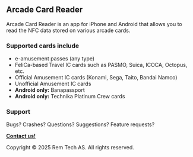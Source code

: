 ## Arcade Card Reader

Arcade Card Reader is an app for iPhone and Android that allows you to read the NFC data stored on various arcade cards.

### Supported cards include
- e-amusement passes (any type)
- FeliCa-based Travel IC cards such as PASMO, Suica, ICOCA, Octopus, etc.
- Official Amusement IC cards (Konami, Sega, Taito, Bandai Namco)
- Unofficial Amusement IC cards
- **Android only:** Banapassport
- **Android only:** Technika Platinum Crew cards

### Support

Bugs? Crashes? Questions? Suggestions? Feature requests? 

**[Contact us!](./contact.html)**



Copyright © 2025 Rem Tech AS. All rights reserved.
